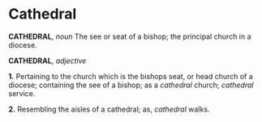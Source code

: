# Cathedral

**CATHEDRAL**, _noun_ The see or seat of a bishop; the principal church in a diocese.

**CATHEDRAL**, _adjective_

**1.** Pertaining to the church which is the bishops seat, or head church of a diocese; containing the see of a bishop; as a _cathedral_ church; _cathedral_ service.

**2.** Resembling the aisles of a cathedral; as, _cathedral_ walks.